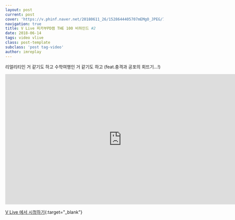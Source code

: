 ```yaml
---
layout: post
current: post
cover: 'https://v.phinf.naver.net/20180611_26/1528644405707mEMgO_JPEG/7d414eba-6cc1-11e8-835a-28b4484d5a96_10.jpg?type=f228_128'
navigation: true
title: V Live 피카부PD캠 THE 100 비하인드 #2
date: 2018-06-14
tags: video vlive
class: post-template
subclass: 'post tag-video'
author: imreplay
---
```


리얼리티인 거 같기도 하고 수학여행인 거 같기도 하고 (feat.충격과 공포의 회뜨기...!)

<iframe src='https://www.vlive.tv/embed/75103?autoPlay=false' frameborder='no' scrolling='no' marginwidth='0' marginheight='0' WIDTH='740' HEIGHT='416' allowfullscreen></iframe>

[V Live 에서 시청하기](https://www.vlive.tv/video/75103){:target="_blank"}
